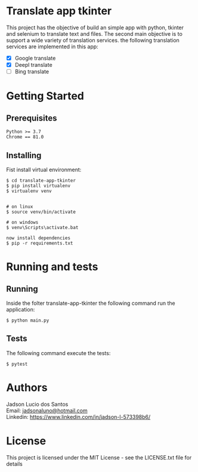# Translate app tkinter

This project has the objective of build an simple app with python, tkinter and selenium to translate text and files. The second main objective is to support a wide variety of translation services. the following translation services are implemented in this app:

- [x] Google translate
- [x] Deepl translate
- [ ]  Bing translate
 
# Getting Started

## Prerequisites

    Python >= 3.7
    Chrome == 81.0

## Installing

Fist install virtual environment:

    $ cd translate-app-tkinter
    $ pip install virtualenv 
    $ virtualenv venv


    # on linux
    $ source venv/bin/activate

    # on windows
    $ venv\Scripts\activate.bat

    now install dependencies
    $ pip -r requirements.txt

# Running and tests

## Running

Inside the folter translate-app-tkinter the following command run the application:

    $ python main.py

    
## Tests

The following command execute the tests:

    $ pytest 


# Authors

Jadson Lucio dos Santos <br>
Email: jadsonaluno@hotmail.com <br>
Linkedin: https://www.linkedin.com/in/jadson-l-573398b6/

# License
This project is licensed under the MIT License - see the LICENSE.txt file for details

